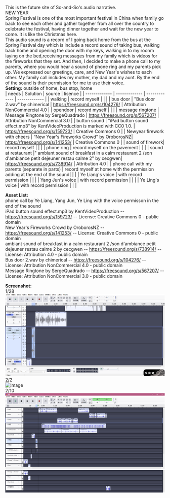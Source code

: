 This is the future site of So-and-So's audio narrative.   
NEW YEAR  
Spring Festival is one of the most important festival in China when family go back to see each other and gather together from all over the country to celebrate the festival, having dinner together and wait for the new year to come. It is like the Christmas here.  
This audio sound is a record of I going back home from the bus at the Spring Festival day which is include a record sound of taking bus, walking back home and opening the door with my keys, walking in to my roonm laying on the bed,receiving messages from my family which is videos for the fireworks that they set. And then, I decided to make a phone call to my parents, where you would hear a sound of phone ring and my parents pick up. We expressed our greetings, care, and New Year's wishes to each other. My family call includes my mother, my dad and my aunt. By the end of the sound is their permission for me to use their voice.  
**Setting:** outside of home, bus stop, home  
| needs  | Solution | source | lisence | 
| ------------- | ------------- | ------------- | ------------- |
| walking  | record myself  |  |  |
| bus door | "Bus door 2.wav" by chimerical | https://freesound.org/s/104276/ | Attribution NonCommercial 4.0 |
| opendoor  | record myself  |  |  |
| message ringtone | Message Ringtone by SergeQuadrado | https://freesound.org/s/567207/ | Attribution NonCommercial 3.0 |
| button sound | "iPad button sound effect.mp3" by KentVideoProduction is marked with CC0 1.0. | https://freesound.org/s/159723/ | Creative Commons 0 |
| Newyear firework with cheers | “New Year's Fireworks Crowd" by OroborosNZ| https://freesound.org/s/141253/ | Creative Commons 0 |
| sound of firework| record myself  |  |  |
| phone ring  | record myself on the pavement |  |  |
| sound at restaurant |" ambiant sound of breakfast in a calm restaurant 2 /son d'ambiance petit dejeuner restau calme 2" by cecgwen| https://freesound.org/s/738914/ | Attribution 4.0 |
| phone call with my parents (separate in parts) | record myself at home with the permission adding at the end of the sound|  |  |
| Ye Liang's voice | with record permission |  |  |
| Yang Jun's voice | with record permission |  |  |
| Ye Ling's voice | with record permission |  |  |

  
**Asset List:**   
phone call by Ye Liang, Yang Jun, Ye Ling with the voice permisson in the end of the sound  
iPad button sound effect.mp3 by KentVideoProduction -- https://freesound.org/s/159723/ -- License: Creative Commons 0 - public domain  
New Year's Fireworks Crowd by OroborosNZ -- https://freesound.org/s/141253/ -- License: Creative Commons 0 - public domain  
ambiant sound of breakfast in a calm restaurant 2 /son d'ambiance petit dejeuner restau calme 2 by cecgwen -- https://freesound.org/s/738914/ -- License: Attribution 4.0 - public domain  
Bus door 2.wav by chimerical -- https://freesound.org/s/104276/ -- License: Attribution NonCommercial 4.0 - public domain  
Message Ringtone by SergeQuadrado -- https://freesound.org/s/567207/ -- License: Attribution NonCommercial 3.0 - public domain  
  
**Screenshot:**  
1/28    
![alt text](screenshot1_28.png)    
2/2    
![image](https://github.com/user-attachments/assets/f0bd764f-6402-4836-8c76-df96a32796cf)    
2/10  
![alt text](screenshot_2_10_1.png)    
![alt text](screenshot_2_10_2.png)  

